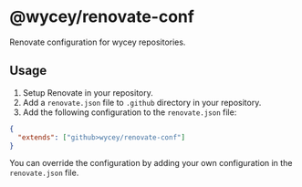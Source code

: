 # @wycey/renovate-conf

Renovate configuration for wycey repositories.

## Usage

1. Setup Renovate in your repository.
2. Add a `renovate.json` file to `.github` directory in your repository.
3. Add the following configuration to the `renovate.json` file:

```json
{
  "extends": ["github>wycey/renovate-conf"]
}
```

You can override the configuration by adding your own configuration in the `renovate.json` file.
